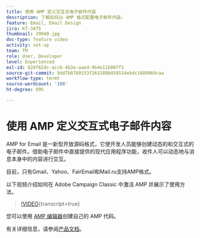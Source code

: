 ```yaml
---
title: 使用 AMP 定义交互式电子邮件内容
description: 了解如何以 AMP 格式配置电子邮件内容。
feature: Email, Email Design
jira: KT-3475
thumbnail: 29940.jpg
doc-type: feature video
activity: set-up
team: TM
role: User, Developer
level: Experienced
exl-id: 824f62dc-accb-4b3a-aaed-9b4e11b807f3
source-git-commit: 9dd7b0769153f2632880458534eb4c1689969caa
workflow-type: tm+mt
source-wordcount: '108'
ht-degree: 89%

---
```


# 使用 AMP 定义交互式电子邮件内容

AMP for Email 是一新型开放源码格式，它使开发人员能够创建动态的和交互式的电子邮件。借助电子邮件中直接提供的现代应用程序功能，收件人可以动态地与消息本身中的内容进行交互。

目前，只有Gmail、Yahoo、FairEmail和Mail.ru支持AMP格式。

以下视频介绍如何在 Adobe Campaign Classic 中激活 AMP 并展示了使用方法。

>[!VIDEO](https://video.tv.adobe.com/v/29940?quality=12&learn=on){transcript=true}

您可以使用 [AMP 编辑器](https://playground.amp.dev/)创建自己的 AMP 代码。

有关详细信息，请参阅[产品文档](https://experienceleague.adobe.com/docs/campaign-classic/using/sending-messages/sending-emails/defining-interactive-content.html?lang=zh-Hans#about-amp-for-email)。

